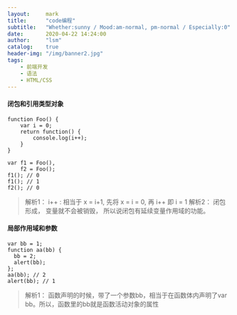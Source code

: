 ```yaml
---
layout:     mark
title:      "code编程"
subtitle:   "Whether:sunny / Mood:am-normal, pm-normal / Especially:0"
date:       2020-04-22 14:24:00
author:     "lsm"
catalog:    true
header-img: "/img/banner2.jpg"
tags:
    - 前端开发
    - 语法
    - HTML/CSS
---
```


#### 闭包和引用类型对象
````
function Foo() {
    var i = 0;
    return function() {
        console.log(i++);
    }
}
 
var f1 = Foo(),
    f2 = Foo();
f1(); // 0 
f1(); // 1
f2(); // 0

````

> 解析1： i++ : 相当于 x = i+1,  先将 x = i = 0, 再 i++ 即 i = 1
> 解析2： 闭包形成， 变量就不会被销毁， 所以说闭包有延续变量作用域的功能。

#### 局部作用域和参数

````
var bb = 1;
function aa(bb) {
  bb = 2;
  alert(bb);
};
aa(bb); // 2
alert(bb); // 1

````

> 解析1： 函数声明的时候，带了一个参数bb，相当于在函数体内声明了var bb。所以，函数里的bb就是函数活动对象的属性
